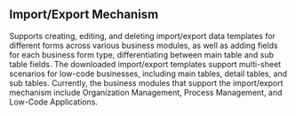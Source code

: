 ## Import/Export Mechanism
Supports creating, editing, and deleting import/export data templates for different forms across various business modules, as well as adding fields for each business form type, differentiating between main table and sub table fields.
The downloaded import/export templates support multi-sheet scenarios for low-code businesses, including main tables, detail tables, and sub tables.
Currently, the business modules that support the import/export mechanism include Organization Management, Process Management, and Low-Code Applications. 
